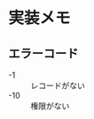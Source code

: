 # 実装メモ

## エラーコード

<dl>
    <dt>-1</dt>
    <dd>レコードがない</dd>
    <dt>-10</dt>
    <dd>権限がない</dd>
</dl>